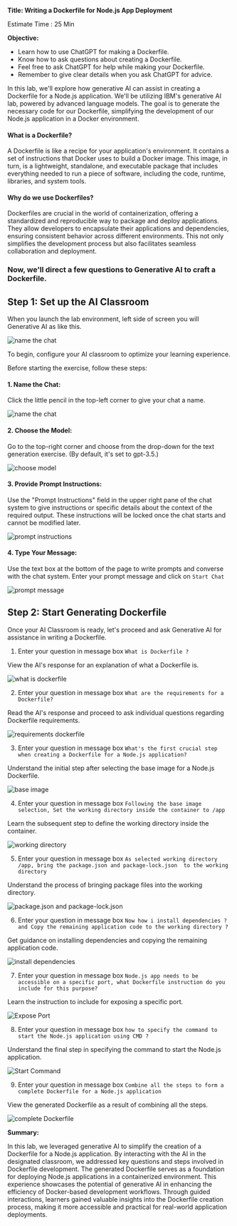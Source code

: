 **Title: Writing a Dockerfile for Node.js App Deployment**

Estimate Time : 25 Min

**Objective:**
- Learn how to use ChatGPT for making a Dockerfile.
- Know how to ask questions about creating a Dockerfile.
- Feel free to ask ChatGPT for help while making your Dockerfile.
- Remember to give clear details when you ask ChatGPT for advice.


In this lab, we'll explore how generative AI can assist in creating a Dockerfile for a Node.js application. We'll be utilizing IBM's generative AI lab, powered by advanced language models. The goal is to generate the necessary code for our Dockerfile, simplifying the development of our Node.js application in a Docker environment.


#### What is a Dockerfile?
A Dockerfile is like a recipe for your application's environment. It contains a set of instructions that Docker uses to build a Docker image. This image, in turn, is a lightweight, standalone, and executable package that includes everything needed to run a piece of software, including the code, runtime, libraries, and system tools.

#### Why do we use Dockerfiles?
Dockerfiles are crucial in the world of containerization, offering a standardized and reproducible way to package and deploy applications. They allow developers to encapsulate their applications and dependencies, ensuring consistent behavior across different environments. This not only simplifies the development process but also facilitates seamless collaboration and deployment.


### Now, we'll direct a few questions to Generative AI to craft a Dockerfile.

## Step 1: Set up the AI Classroom

When you launch the lab environment, left side of screen you will Generative AI as like this.

<img src="./images/setup_class.png" alt="name the chat">

To begin, configure your AI classroom to optimize your learning experience.

Before starting the exercise, follow these steps:

#### 1. Name the Chat:
Click the little pencil in the top-left corner to give your chat a name.

<img src="./images/chat_name.png" alt="name the chat">

#### 2. Choose the Model:
Go to the top-right corner and choose from the drop-down for the text generation exercise. (By default, it's set to gpt-3.5.)

<img src="./images/choose_model.png" alt="choose model">


#### 3. Provide Prompt Instructions:
Use the "Prompt Instructions" field in the upper right pane of the chat system to give instructions or specific details about the context of the required output. These instructions will be locked once the chat starts and cannot be modified later.

<img src="./images/prompt_instructions_box.png" alt="prompt instructions">


#### 4. Type Your Message:
Use the text box at the bottom of the page to write prompts and converse with the chat system. Enter your prompt message and click on `Start Chat`

<img src="./images/prompt_message_box.png" alt="prompt message">



## Step 2: Start Generating Dockerfile

Once your AI Classroom is ready, let's proceed and ask Generative AI for assistance in writing a Dockerfile.

1. Enter your question in message box `What is Dockerfile ?`

View the AI's response for an explanation of what a Dockerfile is.

<img src="./images/what_dockerfile.png" alt="what is dockerfile">


2. Enter your question in message box `What are the requirements for a Dockerfile?`

Read the AI's response and proceed to ask individual questions regarding Dockerfile requirements.

<img src="./images/req_dockerfile.png" alt="requirements dockerfile">


3. Enter your question in message box `What's the first crucial step when creating a Dockerfile for a Node.js application?`

Understand the initial step after selecting the base image for a Node.js Dockerfile.

<img src="./images/base_image.png" alt="base image">


4. Enter your question in message box `Following the base image selection, Set the working directory inside the container to /app`

Learn the subsequent step to define the working directory inside the container.

<img src="./images/working_dir.png" alt="working directory ">


5. Enter your question in message box `As selected working directory /app, bring the package.json and package-lock.json  to the working directory`

Understand the process of bringing package files into the working directory.

<img src="./images/package.png" alt="package.json and package-lock.json">

6. Enter your question in message box `Now how i install dependencies ? and Copy the remaining application code to the working directory ?`

Get guidance on installing dependencies and copying the remaining application code.

<img src="./images/install_depen.png" alt="install dependencies">

7. Enter your question in message box `Node.js app needs to be accessible on a specific port, what Dockerfile instruction do you include for this purpose?`

Learn the instruction to include for exposing a specific port.

<img src="./images/expose_port.png" alt="Expose Port">


8. Enter your question in message box `how to specify the command to start the Node.js application using CMD ?`

Understand the final step in specifying the command to start the Node.js application.

<img src="./images/start_cmd.png" alt="Start Command">

9. Enter your question in message box `Combine all the steps to form a complete Dockerfile for a Node.js application`

View the generated Dockerfile as a result of combining all the steps.

<img src="./images/complete_dockerfile.png" alt="complete Dockerfile">



**Summary:**

In this lab, we leveraged generative AI to simplify the creation of a Dockerfile for a Node.js application. By interacting with the AI in the designated classroom, we addressed key questions and steps involved in Dockerfile development. The generated Dockerfile serves as a foundation for deploying Node.js applications in a containerized environment. This experience showcases the potential of generative AI in enhancing the efficiency of Docker-based development workflows. Through guided interactions, learners gained valuable insights into the Dockerfile creation process, making it more accessible and practical for real-world application deployments.